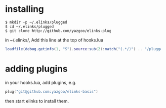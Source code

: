 # installing

```shell
$ mkdir -p ~/.elinks/plugged
$ cd ~/.elinks/plugged
$ git clone http://github.com/yazgoo/elinks-plug
```

in ~/.elinks/, Add this line at the top of hooks.lua

```lua
loadfile(debug.getinfo(1, "S").source:sub(2):match("(.*/)") .. "/plugged/elinks-plug/main.lua")()
```

# adding plugins

in your hooks.lua, add plugins, e.g.

```lua
plug("git@github.com:yazgoo/elinks-basis")
```

then start elinks to install them.
